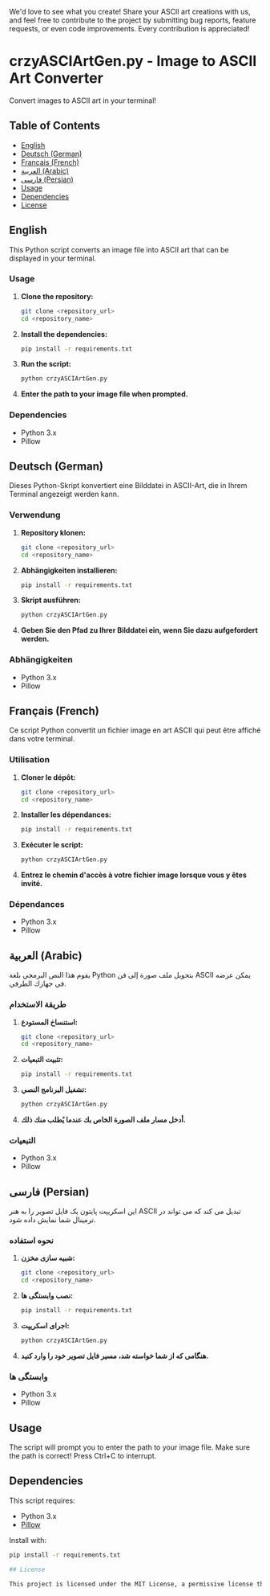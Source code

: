 We'd love to see what you create! Share your ASCII art creations with us, and feel free to contribute to the project by submitting bug reports, feature requests, or even code improvements. Every contribution is appreciated!

# crzyASCIArtGen.py - Image to ASCII Art Converter

Convert images to ASCII art in your terminal!

## Table of Contents

- [English](#english)
- [Deutsch (German)](#deutsch-german)
- [Français (French)](#français-french)
- [العربية (Arabic)](#العربية-arabic)
- [فارسی (Persian)](#فارسی-persian)
- [Usage](#usage)
- [Dependencies](#dependencies)
- [License](#license)

## English

This Python script converts an image file into ASCII art that can be displayed in your terminal.

### Usage

1.  **Clone the repository:**
    ```bash
    git clone <repository_url>
    cd <repository_name>
    ```
2.  **Install the dependencies:**
    ```bash
    pip install -r requirements.txt
    ```
3.  **Run the script:**
    ```bash
    python crzyASCIArtGen.py
    ```
4.  **Enter the path to your image file when prompted.**

### Dependencies

-   Python 3.x
-   Pillow

## Deutsch (German)

Dieses Python-Skript konvertiert eine Bilddatei in ASCII-Art, die in Ihrem Terminal angezeigt werden kann.

### Verwendung

1.  **Repository klonen:**
    ```bash
    git clone <repository_url>
    cd <repository_name>
    ```
2.  **Abhängigkeiten installieren:**
    ```bash
    pip install -r requirements.txt
    ```
3.  **Skript ausführen:**
    ```bash
    python crzyASCIArtGen.py
    ```
4.  **Geben Sie den Pfad zu Ihrer Bilddatei ein, wenn Sie dazu aufgefordert werden.**

### Abhängigkeiten

-   Python 3.x
-   Pillow

## Français (French)

Ce script Python convertit un fichier image en art ASCII qui peut être affiché dans votre terminal.

### Utilisation

1.  **Cloner le dépôt:**
    ```bash
    git clone <repository_url>
    cd <repository_name>
    ```
2.  **Installer les dépendances:**
    ```bash
    pip install -r requirements.txt
    ```
3.  **Exécuter le script:**
    ```bash
    python crzyASCIArtGen.py
    ```
4.  **Entrez le chemin d'accès à votre fichier image lorsque vous y êtes invité.**

### Dépendances

-   Python 3.x
-   Pillow

## العربية (Arabic)

يقوم هذا النص البرمجي بلغة Python بتحويل ملف صورة إلى فن ASCII يمكن عرضه في جهازك الطرفي.

### طريقة الاستخدام

1.  **استنساخ المستودع:**
    ```bash
    git clone <repository_url>
    cd <repository_name>
    ```
2.  **تثبيت التبعيات:**
    ```bash
    pip install -r requirements.txt
    ```
3.  **تشغيل البرنامج النصي:**
    ```bash
    python crzyASCIArtGen.py
    ```
4.  **أدخل مسار ملف الصورة الخاص بك عندما يُطلب منك ذلك.**

### التبعيات

-   Python 3.x
-   Pillow

## فارسی (Persian)

این اسکریپت پایتون یک فایل تصویر را به هنر ASCII تبدیل می کند که می تواند در ترمینال شما نمایش داده شود.

### نحوه استفاده

1.  **شبیه سازی مخزن:**
    ```bash
    git clone <repository_url>
    cd <repository_name>
    ```
2.  **نصب وابستگی ها:**
    ```bash
    pip install -r requirements.txt
    ```
3.  **اجرای اسکریپت:**
    ```bash
    python crzyASCIArtGen.py
    ```
4.  **هنگامی که از شما خواسته شد، مسیر فایل تصویر خود را وارد کنید.**

### وابستگی ها

-   Python 3.x
-   Pillow

## Usage

The script will prompt you to enter the path to your image file.  Make sure the path is correct!  Press Ctrl+C to interrupt.

## Dependencies

This script requires:

-   Python 3.x
-   [Pillow](https://python-pillow.org/)

Install with:

```bash
pip install -r requirements.txt

## License

This project is licensed under the MIT License, a permissive license that allows you to use, modify, and distribute the code for any purpose, even commercially. See the [LICENSE](LICENSE) file for details.
